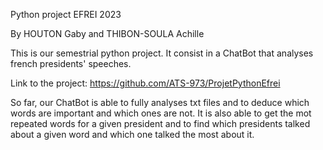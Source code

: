 Python project EFREI 2023

By HOUTON Gaby and THIBON-SOULA Achille

This is our semestrial python project. It consist in a ChatBot that analyses french presidents' speeches.

Link to the project: https://github.com/ATS-973/ProjetPythonEfrei

So far, our ChatBot is able to fully analyses txt files and to deduce which words are important and which ones are not. It is also able to get the mot repeated words for a given president and to find which presidents talked about a given word and which one talked the most about it.
